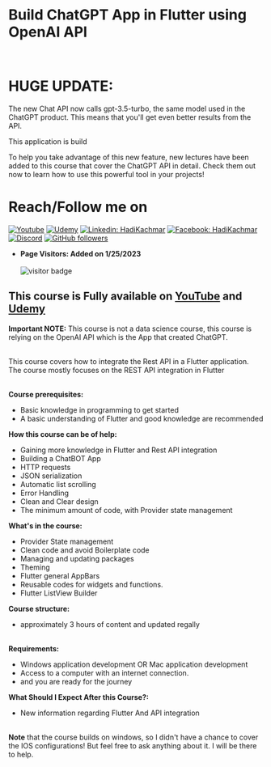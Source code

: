# Build ChatGPT App in Flutter using OpenAI API<br><br>

# **HUGE UPDATE:**

The new Chat API now calls gpt-3.5-turbo, the same model used in the ChatGPT product. This means that you'll get even better results from the API. 

This application is build 

To help you take advantage of this new feature, new lectures have been added to this course that cover the ChatGPT API in detail. Check them out now to learn how to use this powerful tool in your projects!


# Reach/Follow me on 
[![Youtube](https://img.shields.io/static/v1?label=Coding%20with%20Hadi&message=Subscribe&logo=YouTube&color=FF0000&style=for-the-badge)][youtube] 
[![Udemy](https://img.shields.io/badge/Udemy-A435F0?style=for-the-badge&logo=Udemy&logoColor=white)][udemy]
[![Linkedin: HadiKachmar](https://img.shields.io/badge/-CONNECT-blue?style=for-the-badge&logo=Linkedin&link=https://www.linkedin.com/in/hadi-kachmar-27a56a177/)][linkedin]
[![Facebook: HadiKachmar](https://img.shields.io/badge/Facebook-1877F2?style=for-the-badge&logo=facebook&logoColor=white)][facebook]
[![Discord](https://img.shields.io/badge/Discord-blue?style=for-the-badge)][discord]
[![GitHub followers](https://img.shields.io/github/followers/hadikachmar3?logo=GitHub&style=for-the-badge)][github]

* **Page Visitors: Added on 1/25/2023**<br><br>
![visitor badge](https://visitor-badge.glitch.me/badge?page_id=chatGPT_flutter_course.visitor-badge) 

## This course is Fully available on [YouTube](https://www.youtube.com/playlist?list=PL333BSi_KSQ_AqZQR98tAjxcXYMmPyr8E) and [Udemy](https://www.udemy.com/course/draft/5103924/?referralCode=271157BBF67BFA21C9F4)

**Important NOTE:** This course is not a data science course, this course is relying on the OpenAI API which is the App that created ChatGPT.<br><br>

This course covers how to integrate the Rest API in a Flutter application.<br>
The course mostly focuses on the REST API integration in Flutter<br><br>

**Course prerequisites:**<br>
* Basic knowledge in programming to get started <br>
* A basic understanding of Flutter and good knowledge are recommended <br>


**How this course can be of help:** <br>
* Gaining more knowledge in Flutter and Rest API integration <br>
* Building a ChatBOT App <br>
* HTTP requests <br>
* JSON serialization <br>
* Automatic list scrolling <br>
* Error Handling <br>
* Clean and Clear design <br>
* The minimum amount of code, with Provider state management <br>

**What's in the course:** <br>
* Provider State management <br>
* Clean code and avoid Boilerplate code <br>
* Managing and updating packages <br>
* Theming <br>
* Flutter general AppBars <br>
* Reusable codes for widgets and functions. <br>
* Flutter ListView Builder <br>

**Course structure:** <br>
* approximately 3 hours of content and updated regally   <br> <br>

**Requirements:** <br>
* Windows application development OR Mac application development  <br>
* Access to a computer with an internet connection. <br>
* and you are ready for the journey <br>

**What Should I Expect After this Course?:** <br>
* New information regarding Flutter And API integration <br> <br>

**Note** that the course builds on windows, so I didn't have a chance to cover the IOS configurations! But feel free to ask anything about it. I will be there to help. 



[udemy]: https://www.udemy.com/user/hadi-kachmar-2/
[youtube]: https://www.youtube.com/channel/UCTGDYkqUtgCelc6G09LUm6w
[linkedin]: https://www.linkedin.com/in/hadi-kachmar-27a56a177/
[github]: https://github.com/hadikachmar3
[email]: mailto:flutterer.dev@gmail.com
[facebook]: https://www.facebook.com/Coding-with-Hadi-113431577650864/
[discord]: https://discord.gg/MhnKaY5qdK
